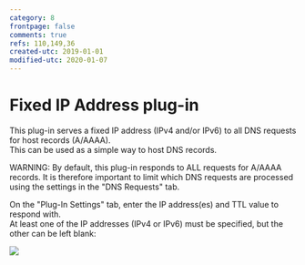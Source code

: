 ```yaml
---
category: 8
frontpage: false
comments: true
refs: 110,149,36
created-utc: 2019-01-01
modified-utc: 2020-01-07
---
```

# Fixed IP Address plug-in

This plug-in serves a fixed IP address (IPv4 and/or IPv6) to all DNS requests for host records (A/AAAA).  
This can be used as a simple way to host DNS records.

WARNING: By default, this plug-in responds to ALL requests for A/AAAA records. It is therefore important to limit which DNS requests are processed using the settings in the "DNS Requests" tab.

On the "Plug-In Settings" tab, enter the IP address(es) and TTL value to respond with.  
At least one of the IP addresses (IPv4 or IPv6) must be specified, but the other can be left blank:

![](img/176/1.png)

